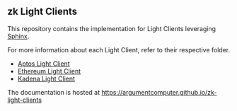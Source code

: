 ## zk Light Clients

This repository contains the implementation for Light Clients leveraging [Sphinx](https://github.com/argumentcomputer/sphinx).

For more information about each Light Client, refer to their respective folder.

- [Aptos Light Client](./aptos)
- [Ethereum Light Client](./ethereum)
- [Kadena Light Client](./kadena)

The documentation is hosted at https://argumentcomputer.github.io/zk-light-clients
